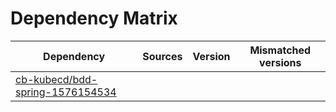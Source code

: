 # Dependency Matrix

Dependency | Sources | Version | Mismatched versions
---------- | ------- | ------- | -------------------
[cb-kubecd/bdd-spring-1576154534](https://github.com/cb-kubecd/bdd-spring-1576154534.git) |  | []() | 
